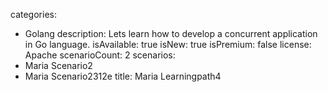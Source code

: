 categories:
  - Golang
description: Lets learn how to develop a concurrent application in Go language.
isAvailable: true
isNew: true
isPremium: false
license: Apache
scenarioCount: 2
scenarios: 
  - Maria Scenario2
  - Maria Scenario2312e
title: Maria Learningpath4

